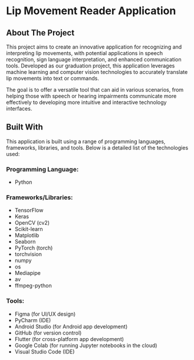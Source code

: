 # Lip Movement Reader Application

## About The Project

This project aims to create an innovative application for recognizing and interpreting lip movements, with potential applications in speech recognition, sign language interpretation, and enhanced communication tools. Developed as our graduation project, this application leverages machine learning and computer vision technologies to accurately translate lip movements into text or commands.

The goal is to offer a versatile tool that can aid in various scenarios, from helping those with speech or hearing impairments communicate more effectively to developing more intuitive and interactive technology interfaces.

## Built With

This application is built using a range of programming languages, frameworks, libraries, and tools. Below is a detailed list of the technologies used:

### Programming Language:
- Python

### Frameworks/Libraries:
- TensorFlow
- Keras
- OpenCV (cv2)
- Scikit-learn
- Matplotlib
- Seaborn
- PyTorch (torch)
- torchvision
- numpy
- os
- Mediapipe
- av
- ffmpeg-python

### Tools:
- Figma (for UI/UX design)
- PyCharm (IDE)
- Android Studio (for Android app development)
- GitHub (for version control)
- Flutter (for cross-platform app development)
- Google Colab (for running Jupyter notebooks in the cloud)
- Visual Studio Code (IDE)
